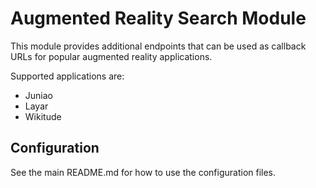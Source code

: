 Augmented Reality Search Module
===============================

This module provides additional endpoints that can be used as callback URLs for popular augmented reality applications.

Supported applications are:
* Juniao
* Layar
* Wikitude
 

Configuration
-------------

See the main README.md for how to use the configuration files.